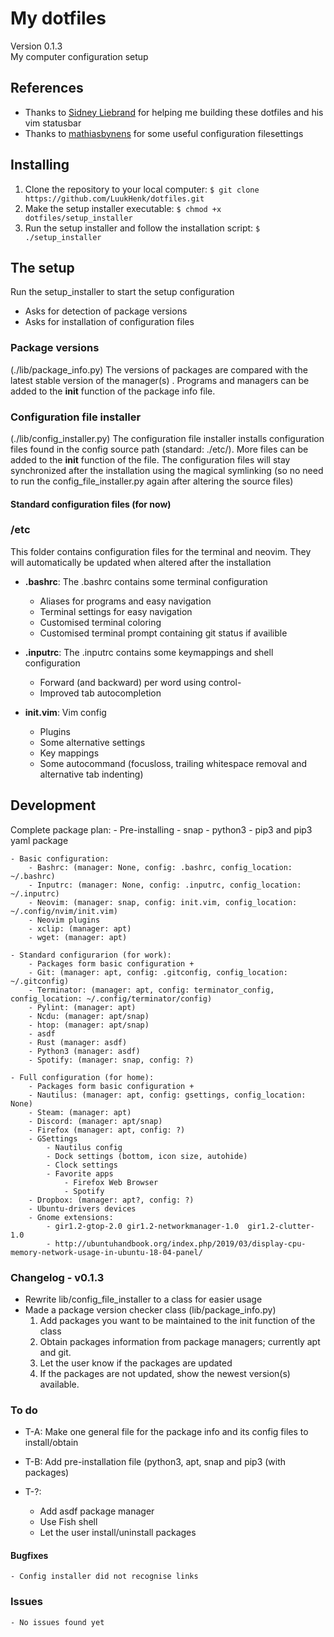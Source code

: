 # My dotfiles
Version 0.1.3 <br />
My computer configuration setup

## References
- Thanks to [Sidney Liebrand](https://github.com/SidOfc) for helping me building these dotfiles and his vim statusbar
- Thanks to [mathiasbynens](https://github.com/mathiasbynens/dotfiles) for some useful configuration filesettings

## Installing
1. Clone the repository to your local computer: `$ git clone https://github.com/LuukHenk/dotfiles.git`
2. Make the setup installer executable: `$ chmod +x dotfiles/setup_installer`
3. Run the setup installer and follow the installation script: `$ ./setup_installer`

## The setup
Run the setup_installer to start the setup configuration
- Asks for detection of package versions
- Asks for installation of configuration files

### Package versions
(./lib/package_info.py) The versions of packages are compared with the latest stable version of the manager(s) . Programs and managers can be added to the __init__ function of the package info file.

### Configuration file installer
(./lib/config_installer.py) The configuration file installer installs configuration files found in the config source path (standard: ./etc/). More files can be added to the __init__ function of the file. The configuration files will stay synchronized after the installation using the magical symlinking (so no need to run the config_file_installer.py again after altering the source files)

#### Standard configuration files (for now)
### /etc
This folder contains configuration files for the terminal and neovim. They will automatically be updated when altered after the installation

* **.bashrc**: The .bashrc contains some terminal configuration
    * Aliases for programs and easy navigation
    * Terminal settings for easy navigation
    * Customised terminal coloring
    * Customised terminal prompt containing git status if availible

* **.inputrc**: The .inputrc contains some keymappings and shell configuration
    * Forward (and backward) per word using control-<arrowkeys>
    * Improved tab autocompletion

* **init.vim**: Vim config
	* Plugins
	* Some alternative settings
	* Key mappings
    * Some autocommand (focusloss, trailing whitespace removal and alternative tab indenting)

## Development
Complete package plan:
	- Pre-installing
		- snap
		- python3
		- pip3 and pip3 yaml package

	- Basic configuration:
		- Bashrc: (manager: None, config: .bashrc, config_location: ~/.bashrc)
		- Inputrc: (manager: None, config: .inputrc, config_location: ~/.inputrc)
		- Neovim: (manager: snap, config: init.vim, config_location: ~/.config/nvim/init.vim)
		- Neovim plugins
		- xclip: (manager: apt)
		- wget: (manager: apt)

	- Standard configurarion (for work):
		- Packages form basic configuration +
		- Git: (manager: apt, config: .gitconfig, config_location: ~/.gitconfig)
		- Terminator: (manager: apt, config: terminator_config, config_location: ~/.config/terminator/config)
		- Pylint: (manager: apt)
		- Ncdu: (manager: apt/snap)
		- htop: (manager: apt/snap)
		- asdf
		- Rust (manager: asdf)
		- Python3 (manager: asdf)
		- Spotify: (manager: snap, config: ?)

	- Full configuration (for home):
		- Packages form basic configuration +
		- Nautilus: (manager: apt, config: gsettings, config_location: None)
		- Steam: (manager: apt)
		- Discord: (manager: apt/snap)
		- Firefox (manager: apt, config: ?)
		- GSettings
			- Nautilus config
			- Dock settings (bottom, icon size, autohide)
			- Clock settings
			- Favorite apps
				- Firefox Web Browser
				- Spotify
		- Dropbox: (manager: apt?, config: ?)
		- Ubuntu-drivers devices
		- Gnome extensions:
			- gir1.2-gtop-2.0 gir1.2-networkmanager-1.0  gir1.2-clutter-1.0
			- http://ubuntuhandbook.org/index.php/2019/03/display-cpu-memory-network-usage-in-ubuntu-18-04-panel/


### Changelog - v0.1.3
* Rewrite lib/config_file_installer to a class for easier usage
* Made a package version checker class (lib/package_info.py)
	1. Add packages you want to be maintained to the init function of the class
	2. Obtain packages information from package managers; currently apt and git.
	3. Let the user know if the packages are updated
	4. If the packages are not updated, show the newest version(s) available.

### To do
* T-A: Make one general file for the package info and its config files to install/obtain
* T-B: Add pre-installation file (python3, apt, snap and pip3 (with packages)

* T-?:
	* Add asdf package manager
	- Use Fish shell
	- Let the user install/uninstall packages

#### Bugfixes
	- Config installer did not recognise links

### Issues
	- No issues found yet

